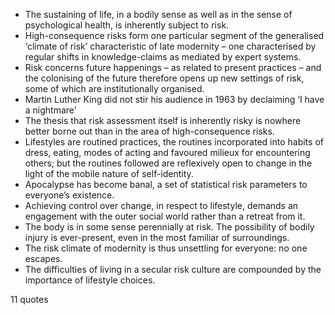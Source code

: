  - The sustaining of life, in a bodily sense as well as in the sense of psychological health, is inherently subject to risk.
 - High-consequence risks form one particular segment of the generalised ‘climate of risk’ characteristic of late modernity – one characterised by regular shifts in knowledge-claims as mediated by expert systems.
 - Risk concerns future happenings – as related to present practices – and the colonising of the future therefore opens up new settings of risk, some of which are institutionally organised.
 - Martin Luther King did not stir his audience in 1963 by declaiming ‘I have a nightmare’
 - The thesis that risk assessment itself is inherently risky is nowhere better borne out than in the area of high-consequence risks.
 - Lifestyles are routined practices, the routines incorporated into habits of dress, eating, modes of acting and favoured milieux for encountering others; but the routines followed are reflexively open to change in the light of the mobile nature of self-identity.
 - Apocalypse has become banal, a set of statistical risk parameters to everyone’s existence.
 - Achieving control over change, in respect to lifestyle, demands an engagement with the outer social world rather than a retreat from it.
 - The body is in some sense perennially at risk. The possibility of bodily injury is ever-present, even in the most familiar of surroundings.
 - The risk climate of modernity is thus unsettling for everyone: no one escapes.
 - The difficulties of living in a secular risk culture are compounded by the importance of lifestyle choices.

11 quotes